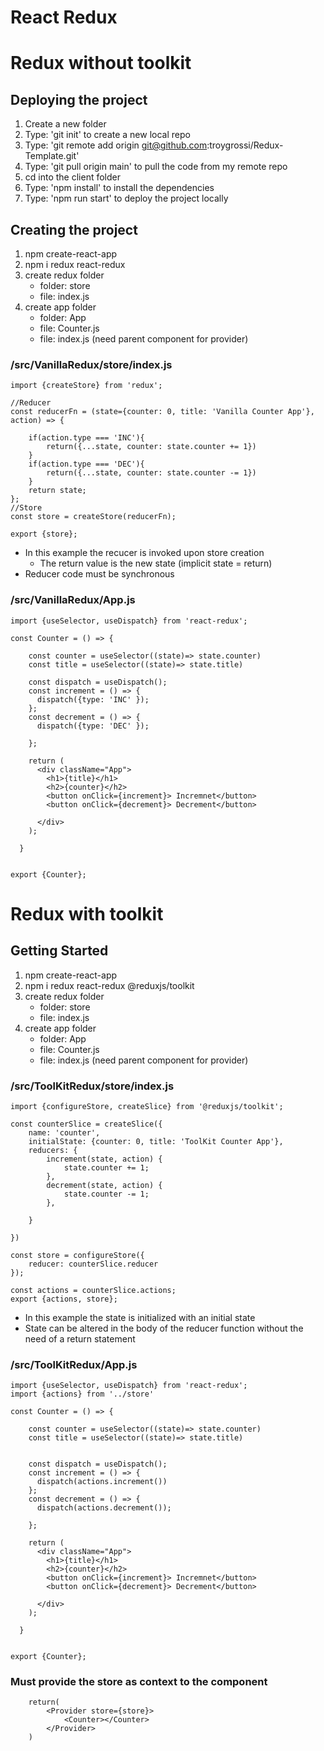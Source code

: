 # React Redux



# Redux without toolkit


## Deploying the project

1. Create a new folder
2. Type: 'git init' to create a new local repo
3. Type: 'git remote add origin git@github.com:troygrossi/Redux-Template.git'
4. Type: 'git pull origin main' to pull the code from my remote repo
4. cd into the client folder
5. Type: 'npm install' to install the dependencies
6. Type: 'npm run start' to deploy the project locally

## Creating the project

1. npm create-react-app
2. npm i redux react-redux
3. create redux folder
    - folder: store
    - file: index.js
4. create app folder
    - folder: App
    - file: Counter.js
    - file: index.js (need parent component for provider)

 ### /src/VanillaRedux/store/index.js
```
import {createStore} from 'redux';

//Reducer
const reducerFn = (state={counter: 0, title: 'Vanilla Counter App'}, action) => {

    if(action.type === 'INC'){
        return({...state, counter: state.counter += 1})
    }
    if(action.type === 'DEC'){
        return({...state, counter: state.counter -= 1})
    }
    return state;
};
//Store
const store = createStore(reducerFn);

export {store};
```
- In this example the recucer is invoked upon store creation
    - The return value is the new state (implicit state = return)
- Reducer code must be synchronous

### /src/VanillaRedux/App.js
```
import {useSelector, useDispatch} from 'react-redux';

const Counter = () => {

    const counter = useSelector((state)=> state.counter)
    const title = useSelector((state)=> state.title)

    const dispatch = useDispatch();
    const increment = () => {
      dispatch({type: 'INC' });
    };
    const decrement = () => {
      dispatch({type: 'DEC' });
      
    };
  
    return (
      <div className="App">
        <h1>{title}</h1>
        <h2>{counter}</h2>
        <button onClick={increment}> Incremnet</button>
        <button onClick={decrement}> Decrement</button>
  
      </div>
    );

  }


export {Counter};

```

# Redux with toolkit

## Getting Started

1. npm create-react-app
2. npm i redux react-redux @reduxjs/toolkit
3. create redux folder
    - folder: store
    - file: index.js
4. create app folder
    - folder: App
    - file: Counter.js
    - file: index.js (need parent component for provider)

 ### /src/ToolKitRedux/store/index.js
```
import {configureStore, createSlice} from '@reduxjs/toolkit';

const counterSlice = createSlice({
    name: 'counter',
    initialState: {counter: 0, title: 'ToolKit Counter App'},
    reducers: {
        increment(state, action) {
            state.counter += 1;
        },
        decrement(state, action) {
            state.counter -= 1;
        },

    }

})

const store = configureStore({
    reducer: counterSlice.reducer
});

const actions = counterSlice.actions;
export {actions, store};
```
- In this example the state is initialized with an initial state
- State can be altered in the body of the reducer function without the need of a return statement

### /src/ToolKitRedux/App.js
```
import {useSelector, useDispatch} from 'react-redux';
import {actions} from '../store'

const Counter = () => {

    const counter = useSelector((state)=> state.counter)
    const title = useSelector((state)=> state.title)
 

    const dispatch = useDispatch();
    const increment = () => {
      dispatch(actions.increment())
    };
    const decrement = () => {
      dispatch(actions.decrement());
      
    };
  
    return (
      <div className="App">
        <h1>{title}</h1>
        <h2>{counter}</h2>
        <button onClick={increment}> Incremnet</button>
        <button onClick={decrement}> Decrement</button>
  
      </div>
    );

  }


export {Counter};

```

### Must provide the store as context to the component
```
    return(
        <Provider store={store}>
            <Counter></Counter>
        </Provider>
    )
```
